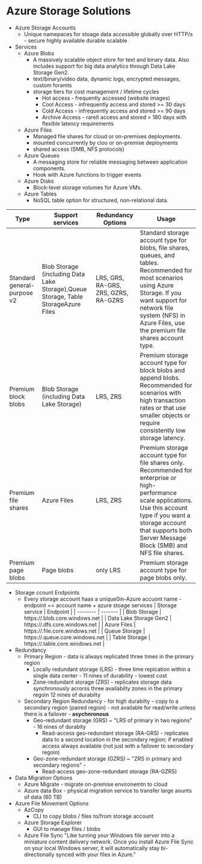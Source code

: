 # Azure Storage Solutions

* Azure Storage Accounts
    * Unique namepaces for stoage data accessible globally over HTTP/s - secure highly available durable scalable
* Services
    * Azure Blobs
        * A massively scalable object store for text and binary data. Also includes support for big data analytics through Data Lake Storage Gen2.
        * text/binary/video data, dynamic logs, encrypted messages, custom foramts
        * storage tiers for cost management / lifetime cycles
            * Hot access - frequently accessed (website images)
            * Cool Access - infrequently access and stored >= 30 days
            * Cold Access - infrequently access  and stored >= 90 days
            * Archive Access - rarelt access and stored > 180 days with flexible latency requirements
    * Azure Files
        * Managed file shares for cloud or on-premises deployments.
        * mounted concurrently by clou or on-premise deployments
        * shared access (SMB, NFS protocols)
    * Azure Queues 
        * A messaging store for reliable messaging between application components.
        * Hook with Azure functions to trigger events
    * Azure Disks
        * Block-level storage volumes for Azure VMs.
    * Azure Tables
        * NoSQL table option for structured, non-relational data.

| Type | Support services | Redundancy Options | Usage |
| -------- | ------- | -------- | ------- |
| Standard general-purpose v2	| Blob Storage (including Data Lake Storage),Queue Storage, Table StorageAzure Files	 | LRS, GRS, RA-GRS, ZRS, GZRS, RA-GZRS | Standard storage account type for blobs, file shares, queues, and tables. Recommended for most scenarios using Azure Storage. If you want support for network file system (NFS) in Azure Files, use the premium file shares account type.|
| Premium block blobs | Blob Storage (including Data Lake Storage)| LRS, ZRS |Premium storage account type for block blobs and append blobs. Recommended for scenarios with high transaction rates or that use smaller objects or require consistently low storage latency.|
| Premium file shares |	Azure Files	| LRS, ZRS	 | Premium storage account type for file shares only. Recommended for enterprise or high-performance scale applications. Use this account type if you want a storage account that supports both Server Message Block (SMB) and NFS file shares.| 
| Premium page blobs |	Page blobs  |only LRS |Premium storage account type for page blobs only. |


* Storage ccount Endpoints
    * Every storage account haas a unique0in-Azure accuont name - endpoint == account name + azure stoage services
        | Storage service	| Endpoint | 
        | -------- | ------- | 
        | Blob Storage	| https://<storage-account-name>.blob.core.windows.net |
        | Data Lake Storage Gen2	 | https://<storage-account-name>.dfs.core.windows.net |
        | Azure Files	| https://<storage-account-name>.file.core.windows.net |
        | Queue Storage	| https://<storage-account-name>.queue.core.windows.net |
        | Table Storage	 | https://<storage-account-name>.table.core.windows.net |
* Redundancy
    *  Primary Region - data is always replicated three times in the primary region 
        * Locally redundant storage (LRS) - three time replcation within a single data center - 11 nines of durability - lowest cost
        * Zone-redundant storage (ZRS) - replicates storage data synchronously acrorss three availabilty zones in the primary regoin 12 nines of durabilty 
    * Secondary Region Redundancy - for high durabilty - copy to a secondary region (paired region) - not available for read/write unless there is a failover - **asychnronous**
        * Geo-redundant storage (GRS) ~ "LRS of primary in two regions" - 16 nines of durabity
            * Read-access geo-redundant storage (RA-GRS) - replicates data to a second location in the secondary region; if enabled access always available (not just with a failover to secondary regoin)
        * Geo-zone-redundant storage (GZRS) ~ "ZRS in primary and secondary regions" - 
            * Read-access geo-zone-redundant storage (RA-GZRS)
* Data Migration Options
    * Azure Migrate - migrate on-premise environemtn to cloud
    * Azure data Box - physical migration service to transfer large aounts of data (80 TB)
* Azure File Movement Options
    * AzCopy
        * CLI to copy blobs / files to/from storage account
    * Azure Storage Explorer
        * GUI to manage files / blobs 
    * Azure File Sync
        "Like turning your Windows file server into a miniature content delivery network. Once you install Azure File Sync on your local Windows server, it will automatically stay bi-directionally synced with your files in Azure."